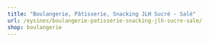 ```yaml
---
title: "Boulangerie, Pâtisserie, Snacking JLH Sucré - Salé"
url: /eysines/boulangerie-patisserie-snacking-jlh-sucre-sale/
shop: boulangerie
---
```

